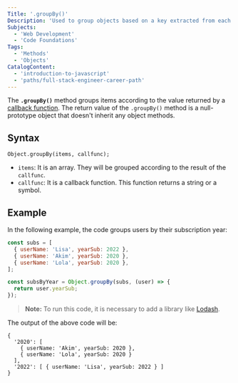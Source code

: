 ```yaml
---
Title: '.groupBy()'
Description: 'Used to group objects based on a key extracted from each object using a provided callback function.'
Subjects:
  - 'Web Development'
  - 'Code Foundations'
Tags:
  - 'Methods'
  - 'Objects'
CatalogContent:
  - 'introduction-to-javascript'
  - 'paths/full-stack-engineer-career-path'
---
```


The **`.groupBy()`** method groups items according to the value returned by a [callback function](https://codecademy.com/resources/docs/javascript/callbacks). The return value of the `.groupBy()` method is a null-prototype object that doesn't inherit any object methods.

## Syntax

```pseudo
Object.groupBy(items, callfunc);
```

- `items`: It is an array. They will be grouped according to the result of the `callfunc`.
- `callfunc`: It is a callback function. This function returns a string or a symbol.

## Example

In the following example, the code groups users by their subscription year:

```js
const subs = [
  { userName: 'Lisa', yearSub: 2022 },
  { userName: 'Akim', yearSub: 2020 },
  { userName: 'Lola', yearSub: 2020 },
];

const subsByYear = Object.groupBy(subs, (user) => {
  return user.yearSub;
});
```

> **Note:** To run this code, it is necessary to add a library like [Lodash](https://lodash.com/docs/4.17.15#groupBy).

The output of the above code will be:

```shell
{
  '2020': [
    { userName: 'Akim', yearSub: 2020 },
    { userName: 'Lola', yearSub: 2020 }
  ],
  '2022': [ { userName: 'Lisa', yearSub: 2022 } ]
}
```
